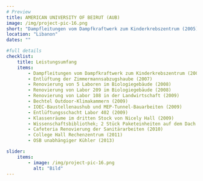 ```yaml
---
# Preview
title: AMERICAN UNIVERSITY OF BEIRUT (AUB)
image: /img/project-pic-16.png
short: "Dampfleitungen vom Dampfkraftwerk zum Kinderkrebszentrum (2005), Entlüftung der Zimmermannsabzugshaube (2007), Renovierung von 5 Laboren im Biologiegebäude (2008), Renovierung von Labor 209 im Biologiegebäude (2008), Renovierung von Labor 108 in der Landwirtschaft (2009), Bechtel Outdoor-Klimakammern (2009), IOEC-Baustellenaushub und MEP-Tunnel-Bauarbeiten (2009), Entlüftungsschacht Labor 402 (2009), Klassenräume im dritten Stock von Nicely Hall (2009), Wissenschaftsbibliothek; 2 Stück Paketeinheiten auf dem Dach (2009), Cafeteria Renovierung der Sanitärarbeiten (2010), College Hall Rechenzentrum (2011) und OSB unabhängiger Kühler (2013)"
location: "Libanon"
dates: ""

#full details
checklist:
    title: Leistungsumfang
    items:
        - Dampfleitungen vom Dampfkraftwerk zum Kinderkrebszentrum (2005)
        - Entlüftung der Zimmermannsabzugshaube (2007)
        - Renovierung von 5 Laboren im Biologiegebäude (2008)
        - Renovierung von Labor 209 im Biologiegebäude (2008)
        - Renovierung von Labor 108 in der Landwirtschaft (2009)
        - Bechtel Outdoor-Klimakammern (2009)
        - IOEC-Baustellenaushub und MEP-Tunnel-Bauarbeiten (2009)
        - Entlüftungsschacht Labor 402 (2009)
        - Klassenräume im dritten Stock von Nicely Hall (2009)
        - Wissenschaftsbibliothek; 2 Stück Paketeinheiten auf dem Dach (2009)
        - Cafeteria Renovierung der Sanitärarbeiten (2010)
        - College Hall Rechenzentrum (2011)
        - OSB unabhängiger Kühler (2013)

slider: 
    items:
        - image: /img/project-pic-16.png
          alt: "Bild"
---
```

